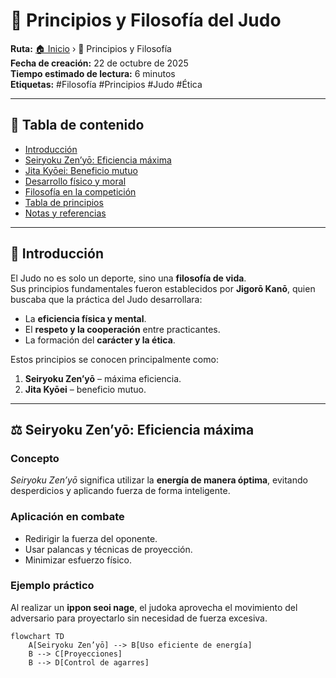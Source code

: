 # 🧭 Principios y Filosofía del Judo

**Ruta:** [🏠 Inicio](index.md) › 🧭 Principios y Filosofía  
**Fecha de creación:** 22 de octubre de 2025  
**Tiempo estimado de lectura:** 6 minutos  
**Etiquetas:** #Filosofía #Principios #Judo #Ética  

---

## 📑 Tabla de contenido
- [Introducción](introducción2.md)
- [Seiryoku Zen’yō: Eficiencia máxima](eficiencia-máxima.md)
- [Jita Kyōei: Beneficio mutuo](beneficio-mutuo.md)
- [Desarrollo físico y moral](desarrollo-físico-y-moral.md)
- [Filosofía en la competición](filosofía-en-la-competición.md)
- [Tabla de principios](tabla-de-principios.md)
- [Notas y referencias](notas-y-referencias2.md)

---

## 🏮 Introducción

El Judo no es solo un deporte, sino una **filosofía de vida**.  
Sus principios fundamentales fueron establecidos por **Jigorō Kanō**, quien buscaba que la práctica del Judo desarrollara:

- La **eficiencia física y mental**.  
- El **respeto y la cooperación** entre practicantes.  
- La formación del **carácter y la ética**.  

Estos principios se conocen principalmente como:

1. **Seiryoku Zen’yō** – máxima eficiencia.  
2. **Jita Kyōei** – beneficio mutuo.

---

## ⚖️ Seiryoku Zen’yō: Eficiencia máxima

### Concepto
*Seiryoku Zen’yō* significa utilizar la **energía de manera óptima**, evitando desperdicios y aplicando fuerza de forma inteligente.

### Aplicación en combate
- Redirigir la fuerza del oponente.  
- Usar palancas y técnicas de proyección.  
- Minimizar esfuerzo físico.

### Ejemplo práctico
Al realizar un **ippon seoi nage**, el judoka aprovecha el movimiento del adversario para proyectarlo sin necesidad de fuerza excesiva.

```mermaid
flowchart TD
    A[Seiryoku Zen’yō] --> B[Uso eficiente de energía]
    B --> C[Proyecciones]
    B --> D[Control de agarres]
